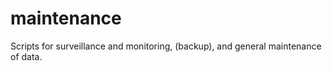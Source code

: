 maintenance
===========

Scripts for surveillance and monitoring, (backup), and general maintenance of data.
